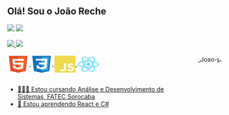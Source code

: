 ## Olá! Sou o João Reche

<div>
  <a href = "mailto:joaovitorpereirareche@gmail.com"><img src="https://img.shields.io/badge/-Gmail-%23333?style=for-the-badge&logo=gmail&logoColor=white" target="_blank"></a>
  <a href="https://www.linkedin.com/in/joão-reche" target="_blank"><img src="https://img.shields.io/badge/-LinkedIn-%230077B5?style=for-the-badge&logo=linkedin&logoColor=white" target="_blank"></a> 
</div>
<div align="left"><br>
  <a href="https://github.com/JoaoReche">
  <img height="180em" src="https://github-readme-stats.vercel.app/api?username=JoaoReche&show_icons=true&theme=dark&include_all_commits=true&count_private=true"/>
  <img height="180em" src="https://github-readme-stats.vercel.app/api/top-langs/?username=JoaoReche&layout=compact&langs_count=7&theme=dark"/>
</div>
<div style="display: inline_block"><br>
  <img align="center" alt="Joao-HTML" height="40" width="50" src="https://raw.githubusercontent.com/devicons/devicon/master/icons/html5/html5-original.svg">
  <img align="center" alt="Joao-CSS" height="40" width="50" src="https://raw.githubusercontent.com/devicons/devicon/master/icons/css3/css3-original.svg">
  <img align="center" alt="Joao-Js" height="40" width="50" src="https://raw.githubusercontent.com/devicons/devicon/master/icons/javascript/javascript-plain.svg">
  <img align="center" alt="Joao-React" height="40" width="50" src="https://raw.githubusercontent.com/devicons/devicon/master/icons/react/react-original.svg">
  <img align="right" alt="Joao-pic" height="150" style="border-radius:50px;" src="https://media.tenor.com/2yzvgWyZK7kAAAAi/animation-pixel-art.gif">
</div>

##

  - 🧑🏻‍💻 Estou cursando Análise e Desenvolvimento de Sistemas, FATEC Sorocaba<br>
  - 📒 Estou aprendendo React e C#
  
<!--  ![Snake animation](https://github.com/JoaoReche/JoaoReche/blob/output/github-contribution-grid-snake.svg) -->
